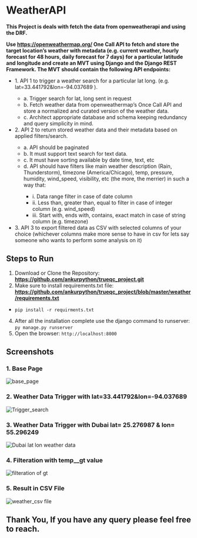 # WeatherAPI
**This Project is deals with fetch the data from openweatherapi and using the DRF.**

**Use https://openweathermap.org/ One Call API to fetch and store the target location’s weather
with metadata (e.g. current weather, hourly forecast for 48 hours, daily forecast for 7 days) for a
particular latitude and longitude and create an MVT using Django and the Django REST
Framework.
The MVT should contain the following API endpoints:**
<ul>
  <li>1. API 1 to trigger a weather search for a particular lat long. (e.g.
lat=33.441792&lon=-94.037689 ).</li>
     <ul>
       <li>a. Trigger search for lat, long sent in request </li>
       <li>b. Fetch weather data from openweathermap’s Once Call API and store a normalized and curated version of the weather data.</li>
       <li>c. Architect appropriate database and schema keeping redundancy and query simplicity in mind.</li>
     </ul>
  <li>2. API 2 to return stored weather data and their metadata based on applied filters/search.</li>
     <ul>
       <li>a. API should be paginated</li>
       <li>b. It must support text search for text data.</li>
       <li>c. It must have sorting available by date time, text, etc</li>
       <li>d. API should have filters like main weather description (Rain, Thunderstorm),
timezone (America/Chicago), temp, pressure, humidity, wind_speed, visibility, etc
(the more, the merrier) in such a way that:</li>
       <ul>
         <li>i. Data range filter in case of date column</li>
         <li>ii. Less than, greater than, equal to filter in case of integer column (e.g.
wind_speed)</li>
         <li>iii. Start with, ends with, contains, exact match in case of string column (e.g.
timezone)</li>
       </ul>
     </ul>
    <li>3. API 3 to export filtered data as CSV with selected columns of your choice (whichever
columns make more sense to have in csv for lets say someone who wants to perform
some analysis on it)</li>
</ul>


## Steps to Run 
1. Download or Clone the Repository:    **https://github.com/ankurpython/trueqc_project.git**
2. Make sure to install requirements.txt file:  **https://github.com/ankurpython/trueqc_project/blob/master/weather/requirements.txt**
* ```pip install -r requirments.txt```
   
4. After all the installation complete use the django command to runserver:   ```py manage.py runserver```
5. Open the browser: 
```http://localhost:8000```


## Screenshots

### 1. **Base Page**

![base_page](https://user-images.githubusercontent.com/48859058/126047142-48d5412f-7bdf-4047-9c8d-07b77db94311.png)


### 2. **Weather Data Trigger with lat=33.441792&lon=-94.037689**

![Trigger_search](https://user-images.githubusercontent.com/48859058/126047279-c2168f5a-2e42-40b1-a220-9b918e65bd71.png)


### 3. **Weather Data Trigger with Dubai lat= 25.276987 & lon= 55.296249**

![Dubai lat   lon weather data](https://user-images.githubusercontent.com/48859058/126047344-144e60e3-9717-4319-b2f8-577aab8a487f.png)


### 4. **Filteration with temp__gt value**

![filteration of gt](https://user-images.githubusercontent.com/48859058/126047383-74bb625d-d0b2-4643-a4fc-1a45c64eec9a.png)

### 5. **Result in CSV File**

![weather_csv file](https://user-images.githubusercontent.com/48859058/126047404-c81e4ba4-9af8-4b68-a817-344e693ea873.png)

## Thank You, If you have any query please feel free to reach.
